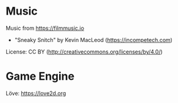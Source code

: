 Music
=====

Music from https://filmmusic.io

* "Sneaky Snitch" by Kevin MacLeod (https://incompetech.com)

License: CC BY (http://creativecommons.org/licenses/by/4.0/)

Game Engine
===========

Löve: https://love2d.org
